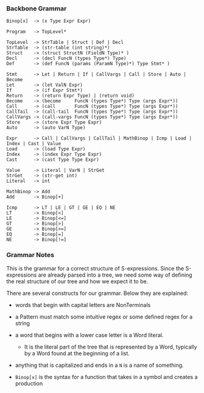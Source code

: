 ### Backbone Grammar

```
Binop[x]  -> (x Type Expr Expr)

Program   -> TopLevel*

TopLevel  -> StrTable | Struct | Def | Decl 
StrTable  -> (str-table (int string)*)
Struct    -> (struct StructN (FieldN Type)* )
Decl      -> (decl FuncN (types Type*) Type)
Def       -> (def FuncN (params (ParamN Type)*) Type Stmt* )

Stmt      -> Let | Return | If | CallVargs | Call | Store | Auto | Become
Let       -> (let ValN Expr)
If        -> (if Expr Stmt*)
Return    -> (return Expr Type) | (return void) 
Become    -> (become     FuncN (types Type*) Type (args Expr*))     
Call      -> (call       FuncN (types Type*) Type (args Expr*))
CallTail  -> (call-tail  FuncN (types Type*) Type (args Expr*))
CallVargs -> (call-vargs FuncN (types Type*) Type (args Expr*))
Store     -> (store Expr Type Expr)
Auto      -> (auto VarN Type)

Expr      -> Call | CallVargs | CallTail | MathBinop | Icmp | Load | Index | Cast | Value
Load      -> (load Type Expr)
Index     -> (index Expr Type Expr)
Cast      -> (cast Type Type Expr)

Value     -> Literal | VarN | StrGet
StrGet    -> (str-get int)
Literal   -> int 

MathBinop -> Add
Add       -> Binop[+]

Icmp      -> LT | LE | GT | GE | EQ | NE
LT        -> Binop[<]
LE        -> Binop[<=] 
GT        -> Binop[>]
GE        -> Binop[>=]
EQ        -> Binop[=]
NE        -> Binop[!=]
```

### Grammar Notes

This is the grammar for a correct structure of S-expressions. Since the
S-expressions are already parsed into a tree, we need some way of 
defining the real structure of our tree and how we expect it to be.

There are several constructs for our grammar. Below they are explained:

 - words that begin with capital letters are NonTerminals
 
 - a Pattern must match some intuitive regex or some defined regex for a string
 
 - a word that begins with a lower case letter is a Word literal. 
   - It is the literal part of the tree that is represented by a Word, 
     typically by a Word found at the beginning of a list.

 - anything that is capitalized and ends in a `N` is a name of something.
 
 - `Binop[x]` is the syntax for a function that takes in a symbol and creates a production